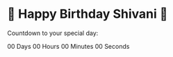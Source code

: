 <!DOCTYPE html>
<html lang="en">
<head>
  <meta charset="UTF-8">
  <title>Happy Birthday Shivani</title>
  <link rel="stylesheet" href="birthday.css">
</head>
<body>
  <div class="container">
    <h1>🎉 Happy Birthday Shivani 🎂</h1>
    <p id="countdown">Countdown to your special day:</p>
    <div id="timer">
      <span id="days">00</span> Days
      <span id="hours">00</span> Hours
      <span id="minutes">00</span> Minutes
      <span id="seconds">00</span> Seconds
    </div>
  </div>
  <script src="birthday.js"></script>
</body>
</html>
